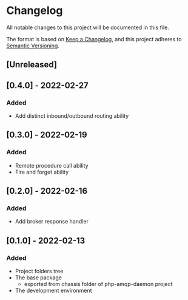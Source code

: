 # Changelog
All notable changes to this project will be documented in this file.

The format is based on [Keep a Changelog](https://keepachangelog.com/en/1.0.0/),
and this project adheres to [Semantic Versioning](https://semver.org/spec/v2.0.0.html).

## [Unreleased]

## [0.4.0] - 2022-02-27

### Added

- Add distinct inbound/outbound routing ability

## [0.3.0] - 2022-02-19

### Added

- Remote procedure call ability
- Fire and forget ability

## [0.2.0] - 2022-02-16

### Added

- Add broker response handler

## [0.1.0] - 2022-02-13

### Added

- Project folders tree
- The base package
  - exported from chassis folder of php-amqp-daemon project
- The development environment
